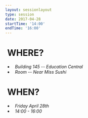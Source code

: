 ```yaml
---
layout: sessionlayout
type: session
date: 2017-04-28
startTime: '14:00'
endTime: '16:00'
---
```


&nbsp;WHERE?
============
- &nbsp;&nbsp;*Building 145 -- Education Central*
- &nbsp;&nbsp;*Room -- Near Miss Sushi*

&nbsp;WHEN?
===========

- &nbsp;&nbsp;*Friday April 28th* 
- &nbsp;&nbsp;*14:00 - 16:00*

